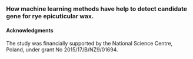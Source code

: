 ### How machine learning methods have help to detect candidate gene for rye epicuticular wax.

#### Acknowledgments
The study was financially supported by the National Science Centre, Poland,
under grant No 2015/17/B/NZ9/01694. 

